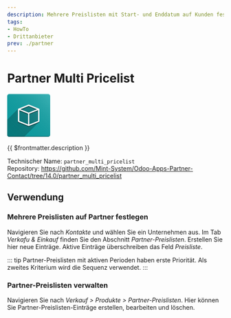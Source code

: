 ```yaml
---
description: Mehrere Preislisten mit Start- und Enddatum auf Kunden festlegen.
tags:
- HowTo
- Drittanbieter
prev: ./partner
---
```

# Partner Multi Pricelist
![](assets/icon_oms_box.png)

{{ $frontmatter.description }}

Technischer Name: `partner_multi_pricelist`\
Repository: <https://github.com/Mint-System/Odoo-Apps-Partner-Contact/tree/14.0/partner_multi_pricelist>

## Verwendung

### Mehrere Preislisten auf Partner festlegen

Navigieren Sie nach *Kontakte* und wählen Sie ein Unternehmen aus. Im Tab *Verkafu & Einkauf* finden Sie den Abschnitt *Partner-Preislisten*. Erstellen Sie hier neue Einträge. Aktive Einträge überschreiben das Feld *Preisliste*.

::: tip
Partner-Preislisten mit aktiven Perioden haben erste Priorität. Als zweites Kriterium wird die Sequenz verwendet.
:::

### Partner-Preislisten verwalten

Navigieren Sie nach *Verkauf > Produkte > Partner-Preislisten*. Hier können Sie Partner-Preislisten-Einträge erstellen, bearbeiten und löschen.